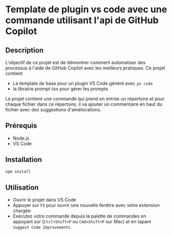 # Template de plugin vs code avec une commande utilisant l'api de GitHub Copilot

## Description
L'objectif de ce projet est de démontrer comment automatiser des processus à l'aide
de GitHub Copilot avec les meilleurs pratiques. Ce projet contient

- Le template de base pour un plugin VS Code généré avec `yo code`
- la librairie prompt-tsx pour gérer les prompts

Le projet contient une commande qui prend en entrée un répertoire et pour chaque fichier
dans ce répertoire, il va ajouter un commentaire en haut du fichier avec des suggestions
d'améliorations.

## Prérequis
- Node.js
- VS Code

## Installation
```bash
npm install
```

## Utilisation
- Ouvrir le projet dans VS Code
- Appuyer sur `F5` pour ouvrir une nouvelle fenêtre avec votre extension chargée.
- Exécutez votre commande depuis la palette de commandes en appuyant sur (`Ctrl+Shift+P` ou `Cmd+Shift+P` sur Mac) et en tapant `Suggest Code Improvements`.





